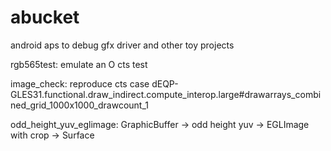 abucket
=======

android aps to debug gfx driver and other toy projects

rgb565test: emulate an O cts test

image_check: reproduce cts case dEQP-GLES31.functional.draw_indirect.compute_interop.large#drawarrays_combined_grid_1000x1000_drawcount_1

odd_height_yuv_eglimage: GraphicBuffer -> odd height yuv -> EGLImage with crop -> Surface
